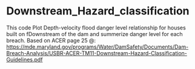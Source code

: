 # Downstream_Hazard_classification
This code Plot Depth-velocity flood danger level relationship for houses built on fDownstream of the dam and summerize danger level for each breach. Based on ACER page 25 @:
https://mde.maryland.gov/programs/Water/DamSafety/Documents/Dam-Breach-Analysis/USBR-ACER-TM11-Downstream-Hazard-Classification-Guidelines.pdf  
